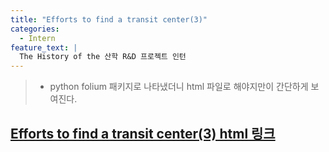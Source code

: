 ```yaml
---
title: "Efforts to find a transit center(3)"
categories:
  - Intern
feature_text: |
  The History of the 산학 R&D 프로젝트 인턴
---
```


>- python folium 패키지로 나타냈더니 html 파일로 해야지만이 간단하게 보여진다.

## [Efforts to find a transit center(3) html 링크](https://htmlpreview.github.io/?https://github.com/SonHyeono/SonHyeono.github.io/blob/main/upload-html/2021-11-17-transit_center(3).html)
